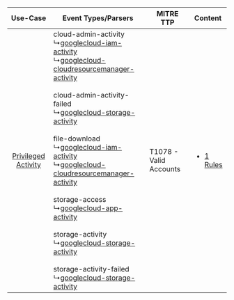 |    Use-Case    | Event Types/Parsers    | MITRE TTP    | Content    |
|:----:| ---- | ---- | ---- |
| [Privileged Activity](../../../UseCases/uc_privileged_activity.md) |  cloud-admin-activity<br> ↳[googlecloud-iam-activity](Ps/pC_googlecloudiamactivity.md)<br> ↳[googlecloud-cloudresourcemanager-activity](Ps/pC_googlecloudcloudresourcemanageractivity.md)<br><br> cloud-admin-activity-failed<br> ↳[googlecloud-storage-activity](Ps/pC_googlecloudstorageactivity.md)<br><br> file-download<br> ↳[googlecloud-iam-activity](Ps/pC_googlecloudiamactivity.md)<br> ↳[googlecloud-cloudresourcemanager-activity](Ps/pC_googlecloudcloudresourcemanageractivity.md)<br><br> storage-access<br> ↳[googlecloud-app-activity](Ps/pC_googlecloudappactivity.md)<br><br> storage-activity<br> ↳[googlecloud-storage-activity](Ps/pC_googlecloudstorageactivity.md)<br><br> storage-activity-failed<br> ↳[googlecloud-storage-activity](Ps/pC_googlecloudstorageactivity.md)<br> | T1078 - Valid Accounts<br> | [<ul><li>1 Rules</li></ul>](RM/r_m_google_google_cloud_platform_Privileged_Activity.md) |